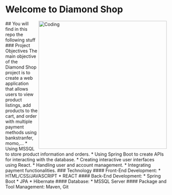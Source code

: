 # Welcome to Diamond Shop
<img align="right" alt="Coding" width="400" src="https://www.candere.com/media/jewellery/images/KC04954YG_1100x1100.gif">
## You will find in this repo the following stuff
### Project Objectives
The main objective of the Diamond Shop project is to create a web application that allows users to view product listings, add products to the cart, and order with multiple payment methods using bankstranfer, momo,...
* Using MSSQL to store product information and orders.
* Using Spring Boot to create APIs for interacting with the database.
* Creating interactive user interfaces using React.
* Handling user and account management.
* Integrating payment functionalities.
### Technology
#### Front-End Development:
* HTML/CSS/JAVASCRIPT
* REACT
#### Back-End Development:
* Spring Boot
* JPA
* Hibernate
#### Database:
* MSSQL Server
#### Package and Tool Management: Maven, Git
